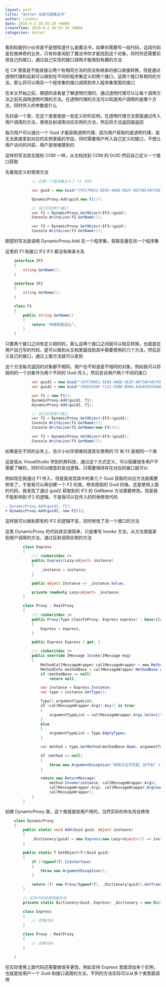 ```yaml
---
layout: post
title: "dotnet 动态代理魔法书"
author: lindexi
date: 2019-6-2 16:55:10 +0800
CreateTime: 2019-6-2 16:55:10 +0800
categories: dotnet
---
```


看到标题的小伙伴是不是想知道什么是魔法书，如果你需要写一段代码，这段代码是在做神奇的业务，只有你查询到了魔法书你才能找到这个对象，同时你还需要实现自己的接口，通过自己实现的接口调用才能用到有趣的方法

<!--more-->


<!-- csdn -->

在 C# 里面是不能直接让两个有相同方法的但没有继承的接口直接转换，但是通过透明代理和反射可以做到在不同的程序集定义的两个接口，这两个接口有相同的方法，那么将可以用另一个程序集的接口调用到传入程序集里面的接口

在本文开始之前，期望的读者是了解透明代理的，通过透明代理可以让每个调用方法之前先调用透明代理的方法。在透明代理的方法可以知道用户调用的是哪个方法，同时传入的参数是什么

先封装一个类，在这个类里面放一些定义好的实例，在透明代理方法里面通过传入用户调用的方法，使用反射调用对应实例的方法，然后将方法返回值返回

每次用户可以通过一个 Guid 才能获取透明代理，因为用户获取的是透明代理，是无法直接拿到对应的实例里面的字段，同时需要用户传入自己定义的接口，不想让用户访问的内容，用户是很难猜到的

这样的写法其实就和 COM 一样，从文档找到 COM 的 GUID 然后自己定义一个接口获取

先看我定义的使用方法

```csharp
            // 在第一个程序集注入了 F1 代码

            var guid = new Guid("{97C70651-EE85-4AED-9E2F-AD73AF34CF5D}");

            DynamicProxy.Add(guid,new F1());

            // 自己实现两个接口
            var f2 = DynamicProxy.GetObject<IF2>(guid);
            Console.WriteLine(f2.GetName());

            var f3 = DynamicProxy.GetObject<IF3>(guid);
            Console.WriteLine(f3.GetName());
```

期望的写法是调用 DynamicProxy.Add 在一个程序集，获取变量在另一个程序集

这里的 F1 和接口 IF2 IF3 都没有继承关系

```csharp
    interface IF3
    {
        string GetName();
    }

    interface IF2
    {
        string GetName();
    }

    class F1
    {
        public string GetName()
        {
            return "林德熙是逗比";
        }
    }
```

只要两个接口之间有定义相同的，那么这两个接口之间就可以相互转换，也就是在用户自己写的代码，是可以做到从文档里面找到其中需要使用的几个方法，然后定义自己的接口，通过上面方法就可以拿到

这个方法每次返回的对象都不相同，用户也不知道是不相同的对象，例如我可以将相同的一个对象作为两个不同的 Guid 传入，然后告诉用户两个不同的接口

```csharp
            var guid1 = new Guid("{97C70651-EE85-4AED-9E2F-AD73AF34CF5D}");
            var guid2 = new Guid("{05D1936F-7121-43BA-B986-A42A56555AAE}");

            var f1 = new F1();
            DynamicProxy.Add(guid1, f1);
            DynamicProxy.Add(guid2, f1);

            // 自己实现两个接口
            var f2 = DynamicProxy.GetObject<IF2>(guid1);
            Console.WriteLine(f2.GetName());
            Console.WriteLine(f2.GetName(new F3()));

            var f3 = DynamicProxy.GetObject<IF3>(guid2);
            Console.WriteLine(f3.GetName());
```

如果是在不同的业务上，估计小伙伴很难知道其实使用的 f2 和 f3 是相同一个类

这是我从 VisualStudio 学到的黑科技，通过这个方式定义，可以隐藏很多用户不需要了解的，同时可以随意的变动逻辑，只需要保持存在对应的接口就可以

例如现在我通过 F1 传入，但是我发现其中的某几个 Guid 获取的对应方法我需要修改了，于是我可以再创建一个 F2 的类，修改原因的 Guid 的值。还是使用上面的代码，我发现了通过 guid2 获取到的 IF3 的 GetName 方法需要修改。但是我不能影响到 IF2 的逻辑，于是我可以在传入的时候修改代码

```diff
- DynamicProxy.Add(guid2, f1);
+ DynamicProxy.Add(guid2, new F2());
```

这样就可以做到原有的 IF2 的逻辑不变，同时修改了另一个接口的方法

这里 DynamicProxy 的代码其实很简单，只是重写 Invoke 方法，从方法里面拿到用户调用的方法，通过反射调用实例的方法

```csharp
        class Express
        {
            /// <inheritdoc />
            public Express(Lazy<object> instance)
            {
                _instance = instance;
            }

            public object Instance => _instance.Value;

            private readonly Lazy<object> _instance;
        }

        class Proxy : RealProxy
        {
            /// <inheritdoc />
            public Proxy(Type classToProxy, Express express) : base(classToProxy)
            {
                Express = express;
            }

            public Express Express { get; }

            /// <inheritdoc />
            public override IMessage Invoke(IMessage msg)
            {
                MethodCallMessageWrapper callMessageWrapper = new MethodCallMessageWrapper((IMethodCallMessage) msg);
                MethodInfo methodBase = callMessageWrapper.MethodBase as MethodInfo;
                if (methodBase == null)
                    return null;

                var instance = Express.Instance;
                var type = instance.GetType();

                Type[] argumentTypeList;
                if (callMessageWrapper.Args?.Any() is true)
                {
                    argumentTypeList = callMessageWrapper.Args.Select(temp => temp.GetType()).ToArray();
                }
                else
                {
                    argumentTypeList = Type.EmptyTypes;
                }

                var method = type.GetMethod(methodBase.Name, argumentTypeList);

                if (method == null)
                {
                    throw new ArgumentException("调用方法不匹配，找不到" + methodBase + "方法");
                }

                return new ReturnMessage(
                    method.Invoke(instance, callMessageWrapper.Args),
                    callMessageWrapper.Args, callMessageWrapper.ArgCount, callMessageWrapper.LogicalCallContext,
                    callMessageWrapper);
            }
        }
```

创建 DynamicProxy 类，这个类就是给用户用的，当然实际的命名将会修改

```csharp
    class DynamicProxy
    {
        public static void Add(Guid guid, object instance)
        {
            _dictionary[guid] = new Express(new Lazy<object>(() => instance));
        }

        public static T GetObject<T>(Guid guid)
        {
            if (!typeof(T).IsInterface)
            {
                throw new ArgumentException();
            }

            return (T) new Proxy(typeof(T), _dictionary[guid]).GetTransparentProxy();
        }

        // 实际代码请使用缓存池
        private static Dictionary<Guid, Express> _dictionary = new Dictionary<Guid, Express>();

        class Express
        {
        	// 忽略代码
        }

        class Proxy : RealProxy
        {
        	// 忽略代码
        }

    }
```

在实际使用上面代码还需要做很多更改，例如支持 Express 里面添加多个实例，也就是给用户一个 Guid 和接口调用的方法，不同的方法实际可以从多个类里面调用

